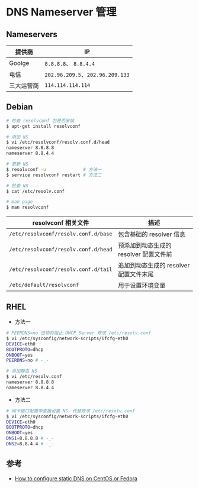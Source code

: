 # DNS Nameserver 管理

## Nameservers

| 提供商     | IP                               |
| ---------- | -------------------------------- |
| Goolge     | `8.8.8.8`、 `8.8.4.4`            |
| 电信       | `202.96.209.5`、`202.96.209.133` |
| 三大运营商 | `114.114.114.114`                |

## Debian

```bash
# 检查 resolvconf 包是否安装
$ apt-get install resolvconf

# 添加 NS
$ vi /etc/resolvconf/resolv.conf.d/head
nameserver 8.8.8.8
nameserver 8.8.4.4

# 更新 NS
$ resolvconf -u              # 方法一
$ service resolvconf restart # 方法二

# 检查 NS
$ cat /etc/resolv.conf

# man page
$ man resolvconf
```

| resolvconf 相关文件                  | 描述                                   |
| ------------------------------------ | -------------------------------------- |
| `/etc/resolvconf/resolv.conf.d/base` | 包含基础的 resolver 信息               |
| `/etc/resolvconf/resolv.conf.d/head` | 预添加到动态生成的 resolver 配置文件前 |
| `/etc/resolvconf/resolv.conf.d/tail` | 追加到动态生成的 resolver 配置文件末尾 |
| `/etc/default/resolvconf`            | 用于设置环境变量                       |

## RHEL

* 方法一

```bash
# PEERDNS=no 选项将阻止 DHCP Server 修改 /etc/resolv.conf
$ vi /etc/sysconfig/network-scripts/ifcfg-eth0
DEVICE=eth0
BOOTPROTO=dhcp
ONBOOT=yes
PEERDNS=no # -_-

# 添加静态 NS
$ vi /etc/resolv.conf
nameserver 8.8.8.8
nameserver 8.8.4.4
```

* 方法二

```bash
# 网卡接口配置中直接设置 NS，代替修改 /etc/resolv.conf
$ vi /etc/sysconfig/network-scripts/ifcfg-eth0
DEVICE=eth0
BOOTPROTO=dhcp
ONBOOT=yes
DNS1=8.8.8.8 # -_-
DNS2=8.8.4.4 # -_-
```

## 参考

* [How to configure static DNS on CentOS or Fedora](http://ask.xmodulo.com/configure-static-dns-centos-fedora.html)